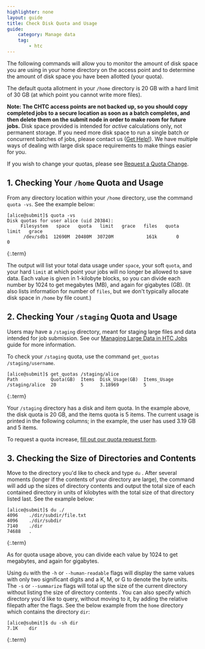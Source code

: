 ```yaml
---
highlighter: none
layout: guide
title: Check Disk Quota and Usage
guide:
    category: Manage data
    tag:
        - htc
---
```


The following commands will allow you to monitor the amount of disk
space you are using in your home directory on the access point and to determine the
amount of disk space you have been allotted (your quota). 

The default quota allotment in your `/home` directory is 20 GB with a hard
limit of 30 GB (at which point you cannot write more files).

**Note: The CHTC access points are not backed up, so you should
copy completed jobs to a secure location as soon as a batch completes,
and then delete them on the submit node in order to make room for future
jobs.** Disk space provided is intended for *active* calculations only, not permanent storage.
If you need more disk space to run a single batch or concurrent
batches of jobs, please contact us ([Get Help!](get-help.html)). We have multiple ways of dealing with large disk space requirements to make things easier for you.

If you wish to change your quotas, please see [Request a Quota Change](quota-request).

**1. Checking Your `/home` Quota and Usage**
-------------------------------------

From any directory location within your `/home` directory, use the command
`quota -vs`. See the example below:

``` 
[alice@submit]$ quota -vs
Disk quotas for user alice (uid 20384): 
     Filesystem   space   quota   limit   grace   files   quota   limit   grace
      /dev/sdb1  12690M  20480M  30720M            161k       0       0        
```
{:.term}

The output will list your total data usage under `space`, your soft
`quota`, and your hard `limit` at which point your jobs will no longer
be allowed to save data. Each value is given in 1-kilobyte
blocks, so you can divide each number by 1024 to get megabytes (MB), and
again for gigabytes (GB). (It also lists information for number of `files`, but
we don't typically allocate disk space in `/home` by file count.)

**2. Checking Your `/staging` Quota and Usage**
------------------------------------------------
Users may have a `/staging` directory, meant for staging large files and data intended for
job submission. See our [Managing Large Data in HTC Jobs](file-avail-largedata) guide for
more information.

To check your `/staging` quota, use the command `get_quotas /staging/username`.

```
[alice@submit]$ get_quotas /staging/alice
Path            Quota(GB)  Items  Disk_Usage(GB)  Items_Usage
/staging/alice  20         5      3.18969         5
```
{:.term}

Your `/staging` directory has a disk and item quota. In the example above, the disk quota is
20 GB, and the items quota is 5 items. The current usage is printed in the following columns;
in the example, the user has used 3.19 GB and 5 items.

To request a quota increase, [fill out our quota request form](quota-request).

**3. Checking the Size of Directories and Contents**
------------------------------------------------

Move to the directory you'd like to check and type `du` . After several
moments (longer if the contents of your directory are large), the command
will add up the sizes of directory contents and output the total size of
each contained directory in units of kilobytes with the total size of
that directory listed last. See the example below:

``` 
[alice@submit]$ du ./
4096    ./dir/subdir/file.txt
4096    ./dir/subdir
7140    ./dir
74688   .
```
{:.term}

As for quota usage above, you can divide each value by 1024 to get
megabytes, and again for gigabytes.

Using `du` with the `-h` or `--human-readable` flags will display the
same values with only two significant digits and a K, M, or G to denote
the byte units. The `-s` or `--summarize` flags will total up the size
of the current directory without listing the size of directory contents
. You can also specify which directory you\'d like to query, without
moving to it, by adding the relative filepath after the flags. See the
below example from the `home` directory which contains the directory
`dir`:

``` 
[alice@submit]$ du -sh dir
7.1K    dir
```
{:.term}
